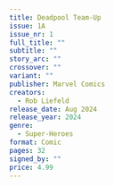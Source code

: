 ```yaml
---
title: Deadpool Team-Up
issue: 1A
issue_nr: 1
full_title: ""
subtitle: ""
story_arc: ""
crossover: ""
variant: ""
publisher: Marvel Comics
creators:
  - Rob Liefeld
release_date: Aug 2024
release_year: 2024
genre:
  - Super-Heroes
format: Comic
pages: 32
signed_by: ""
price: 4.99
---
```

